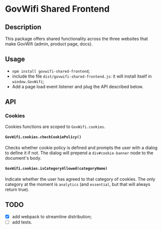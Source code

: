 # GovWifi Shared Frontend

## Description
This package offers shared functionality across the three websites
that make GovWifi (admin, product page, docs).

## Usage
- `npm install govwifi-shared-frontend`;
- include the file `dist/govwifi-shared-frontend.js`: it will install
  itself in `window.GovWifi`;
- Add a page load event listener and plug the API described below.

## API

### Cookies
Cookies functions are scoped to `GovWifi.cookies`.

#### `GovWifi.cookies.checkCookiePolicy()`
Checks whether cookie policy is defined and prompts the user with a
dialog to define it if not. The dialog will prepend a
`div#cookie-banner` node to the document's body.

#### `GovWifi.cookies.isCategoryAllowed(categoryName)`
Indicate whether the user has agreed to that category of cookies. The
only category at the moment is `analytics` (and `essential`, but that
will always return true).

## TODO

- [X] add webpack to streamline distribution;
- [ ] add tests.
